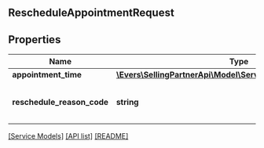 ## RescheduleAppointmentRequest

## Properties

Name | Type | Description | Notes
------------ | ------------- | ------------- | -------------
**appointment_time** | [**\Evers\SellingPartnerApi\Model\Service\AppointmentTimeInput**](AppointmentTimeInput.md) |  |
**reschedule_reason_code** | **string** | Appointment reschedule reason code. |

[[Service Models]](../) [[API list]](../../Api) [[README]](../../../README.md)
